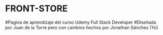 # FRONT-STORE
#Pagina de aprendizaje del curso Udemy Full Stack Developer #Diseñada por Juan de la Torre pero con cambios hechos por Jonathan Sánchez (Yo)

